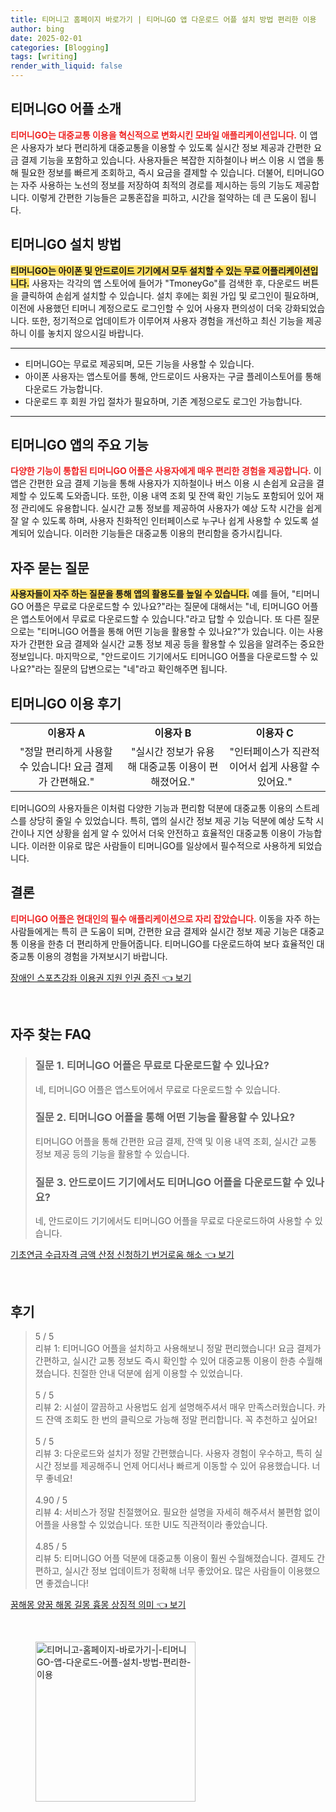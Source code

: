 ```yaml
---
title: 티머니고 홈페이지 바로가기 | 티머니GO 앱 다운로드 어플 설치 방법 편리한 이용
author: bing
date: 2025-02-01
categories: [Blogging]
tags: [writing]
render_with_liquid: false
---
```



<h2 id='TmoneyGo_어플_소개'>티머니GO 어플 소개</h2>

<p><b><span style="color: #ee2323;">티머니GO는 대중교통 이용을 혁신적으로 변화시킨 모바일 애플리케이션입니다.</span></b> 이 앱은 사용자가 보다 편리하게 대중교통을 이용할 수 있도록 실시간 정보 제공과 간편한 요금 결제 기능을 포함하고 있습니다. 사용자들은 복잡한 지하철이나 버스 이용 시 앱을 통해 필요한 정보를 빠르게 조회하고, 즉시 요금을 결제할 수 있습니다. 더불어, 티머니GO는 자주 사용하는 노선의 정보를 저장하여 최적의 경로를 제시하는 등의 기능도 제공합니다. 이렇게 간편한 기능들은 교통혼잡을 피하고, 시간을 절약하는 데 큰 도움이 됩니다.</p>

<h2 id='TmoneyGo_설치_방법'>티머니GO 설치 방법</h2>

<p><b><span style="background-color: #ffe066;">티머니GO는 아이폰 및 안드로이드 기기에서 모두 설치할 수 있는 무료 어플리케이션입니다.</span></b> 사용자는 각각의 앱 스토어에 들어가 "TmoneyGo"를 검색한 후, 다운로드 버튼을 클릭하여 손쉽게 설치할 수 있습니다. 설치 후에는 회원 가입 및 로그인이 필요하며, 이전에 사용했던 티머니 계정으로도 로그인할 수 있어 사용자 편의성이 더욱 강화되었습니다. 또한, 정기적으로 업데이트가 이루어져 사용자 경험을 개선하고 최신 기능을 제공하니 이를 놓치지 않으시길 바랍니다.</p>

<hr />

<ul>
    <li>티머니GO는 무료로 제공되며, 모든 기능을 사용할 수 있습니다.</li>
    <li>아이폰 사용자는 앱스토어를 통해, 안드로이드 사용자는 구글 플레이스토어를 통해 다운로드 가능합니다.</li>
    <li>다운로드 후 회원 가입 절차가 필요하며, 기존 계정으로도 로그인 가능합니다.</li>
</ul>

<hr />

<h2 id='TmoneyGo_앱의_주요_기능'>티머니GO 앱의 주요 기능</h2>

<p><b><span style="color: #ee2323;">다양한 기능이 통합된 티머니GO 어플은 사용자에게 매우 편리한 경험을 제공합니다.</span></b> 이 앱은 간편한 요금 결제 기능을 통해 사용자가 지하철이나 버스 이용 시 손쉽게 요금을 결제할 수 있도록 도와줍니다. 또한, 이용 내역 조회 및 잔액 확인 기능도 포함되어 있어 재정 관리에도 유용합니다. 실시간 교통 정보를 제공하여 사용자가 예상 도착 시간을 쉽게 잘 알 수 있도록 하며, 사용자 친화적인 인터페이스로 누구나 쉽게 사용할 수 있도록 설계되어 있습니다. 이러한 기능들은 대중교통 이용의 편리함을 증가시킵니다.</p>

<h2 id='자주_묻는_질문'>자주 묻는 질문</h2>

<p><b><span style="background-color: #ffe066;">사용자들이 자주 하는 질문을 통해 앱의 활용도를 높일 수 있습니다.</span></b> 예를 들어, "티머니GO 어플은 무료로 다운로드할 수 있나요?"라는 질문에 대해서는 "네, 티머니GO 어플은 앱스토어에서 무료로 다운로드할 수 있습니다."라고 답할 수 있습니다. 또 다른 질문으로는 "티머니GO 어플을 통해 어떤 기능을 활용할 수 있나요?"가 있습니다. 이는 사용자가 간편한 요금 결제와 실시간 교통 정보 제공 등을 활용할 수 있음을 알려주는 중요한 정보입니다. 마지막으로, "안드로이드 기기에서도 티머니GO 어플을 다운로드할 수 있나요?"라는 질문의 답변으로는 "네"라고 확인해주면 됩니다.</p>

<h2 id='TmoneyGo_이용_후기'>티머니GO 이용 후기</h2>

<table>
    <tr>
        <td style="text-align: center; height: 17px;"><b>이용자 A</b></td>
        <td style="text-align: center; height: 17px;"><b>이용자 B</b></td>
        <td style="text-align: center; height: 17px;"><b>이용자 C</b></td>
    </tr>
    <tr>
        <td style="text-align: center; height: 17px;">"정말 편리하게 사용할 수 있습니다! 요금 결제가 간편해요."</td>
        <td style="text-align: center; height: 17px;">"실시간 정보가 유용해 대중교통 이용이 편해졌어요."</td>
        <td style="text-align: center; height: 17px;">"인터페이스가 직관적이어서 쉽게 사용할 수 있어요."</td>
    </tr>
</table>

<p>티머니GO의 사용자들은 이처럼 다양한 기능과 편리함 덕분에 대중교통 이용의 스트레스를 상당히 줄일 수 있었습니다. 특히, 앱의 실시간 정보 제공 기능 덕분에 예상 도착 시간이나 지연 상황을 쉽게 알 수 있어서 더욱 안전하고 효율적인 대중교통 이용이 가능합니다. 이러한 이유로 많은 사람들이 티머니GO를 일상에서 필수적으로 사용하게 되었습니다.</p>

<h2 id='TmoneyGo_결론'>결론</h2>

<p><b><span style="color: #ee2323;">티머니GO 어플은 현대인의 필수 애플리케이션으로 자리 잡았습니다.</span></b> 이동을 자주 하는 사람들에게는 특히 큰 도움이 되며, 간편한 요금 결제와 실시간 정보 제공 기능은 대중교통 이용을 한층 더 편리하게 만들어줍니다. 티머니GO를 다운로드하여 보다 효율적인 대중교통 이용의 경험을 가져보시기 바랍니다.</p>


<p><a class="click-button" title="장애인 스포츠강좌 이용권 지원 인권 증진" href="https://blackassets.github.io/posts/%EC%9E%A5%EC%95%A0%EC%9D%B8-%EC%8A%A4%ED%8F%AC%EC%B8%A0%EA%B0%95%EC%A2%8C-%EC%9D%B4%EC%9A%A9%EA%B6%8C-%EC%A7%80%EC%9B%90-%EC%9D%B8%EA%B6%8C-%EC%A6%9D%EC%A7%84/" rel="dofollow">장애인 스포츠강좌 이용권 지원 인권 증진 👈 보기</a></p><br>
<h2 id='자주_찾는_FAQ'>자주 찾는 FAQ</h2>
<div itemscope="" itemtype="https://schema.org/FAQPage">
<blockquote>
<div itemscope="" itemprop="mainEntity" itemtype="https://schema.org/Question">
<h3 itemprop="name">질문 1. 티머니GO 어플은 무료로 다운로드할 수 있나요?</h3>
<div itemscope="" itemprop="acceptedAnswer" itemtype="https://schema.org/Answer">
<span itemprop="text">
<p>네, 티머니GO 어플은 앱스토어에서 무료로 다운로드할 수 있습니다.</p>
</span>
</div>
</div>
<div itemscope="" itemprop="mainEntity" itemtype="https://schema.org/Question">
<h3 itemprop="name">질문 2. 티머니GO 어플을 통해 어떤 기능을 활용할 수 있나요?</h3>
<div itemscope="" itemprop="acceptedAnswer" itemtype="https://schema.org/Answer">
<span itemprop="text">
<p>티머니GO 어플을 통해 간편한 요금 결제, 잔액 및 이용 내역 조회, 실시간 교통 정보 제공 등의 기능을 활용할 수 있습니다.</p>
</span>
</div>
</div>
<div itemscope="" itemprop="mainEntity" itemtype="https://schema.org/Question">
<h3 itemprop="name">질문 3. 안드로이드 기기에서도 티머니GO 어플을 다운로드할 수 있나요?</h3>
<div itemscope="" itemprop="acceptedAnswer" itemtype="https://schema.org/Answer">
<span itemprop="text">
<p>네, 안드로이드 기기에서도 티머니GO 어플을 무료로 다운로드하여 사용할 수 있습니다.</p>
</span>
</div>
</div>
</blockquote>
</div>
<p><a class="click-button" title="기초연금 수급자격 금액 산정 신청하기 번거로움 해소" href="https://blackassets.github.io/posts/%EA%B8%B0%EC%B4%88%EC%97%B0%EA%B8%88-%EC%88%98%EA%B8%89%EC%9E%90%EA%B2%A9-%EA%B8%88%EC%95%A1-%EC%82%B0%EC%A0%95-%EC%8B%A0%EC%B2%AD%ED%95%98%EA%B8%B0-%EB%B2%88%EA%B1%B0%EB%A1%9C%EC%9B%80-%ED%95%B4%EC%86%8C/" rel="dofollow">기초연금 수급자격 금액 산정 신청하기 번거로움 해소 👈 보기</a></p><br>
<h2 id='후기'>후기</h2>
<div itemscope itemtype="https://schema.org/Product">
  <blockquote>
  <div itemprop="review" itemscope itemtype="https://schema.org/Review">
      <div itemprop="reviewRating" itemscope itemtype="https://schema.org/Rating"> <span itemprop="ratingValue">5</span> / <span itemprop="bestRating">5</span> </div>
      <span itemprop="reviewBody">리뷰 1: 티머니GO 어플을 설치하고 사용해보니 정말 편리했습니다! 요금 결제가 간편하고, 실시간 교통 정보도 즉시 확인할 수 있어 대중교통 이용이 한층 수월해졌습니다. 친절한 안내 덕분에 쉽게 이용할 수 있었습니다.</span>
  </div>
  <br>
  <div itemprop="review" itemscope itemtype="https://schema.org/Review">
      <div itemprop="reviewRating" itemscope itemtype="https://schema.org/Rating"> <span itemprop="ratingValue">5</span> / <span itemprop="bestRating">5</span> </div>
      <span itemprop="reviewBody">리뷰 2: 시설이 깔끔하고 사용법도 쉽게 설명해주셔서 매우 만족스러웠습니다. 카드 잔액 조회도 한 번의 클릭으로 가능해 정말 편리합니다. 꼭 추천하고 싶어요!</span>
  </div>
  <br>
  <div itemprop="review" itemscope itemtype="https://schema.org/Review">
      <div itemprop="reviewRating" itemscope itemtype="https://schema.org/Rating"> <span itemprop="ratingValue">5</span> / <span itemprop="bestRating">5</span> </div>
      <span itemprop="reviewBody">리뷰 3: 다운로드와 설치가 정말 간편했습니다. 사용자 경험이 우수하고, 특히 실시간 정보를 제공해주니 언제 어디서나 빠르게 이동할 수 있어 유용했습니다. 너무 좋네요!</span>
  </div>
  <br>
  <div itemprop="review" itemscope itemtype="https://schema.org/Review">
      <div itemprop="reviewRating" itemscope itemtype="https://schema.org/Rating"> <span itemprop="ratingValue">4.90</span> / <span itemprop="bestRating">5</span> </div>
      <span itemprop="reviewBody">리뷰 4: 서비스가 정말 친절했어요. 필요한 설명을 자세히 해주셔서 불편함 없이 어플을 사용할 수 있었습니다. 또한 UI도 직관적이라 좋았습니다.</span>
  </div>
  <br>
  <div itemprop="review" itemscope itemtype="https://schema.org/Review">
      <div itemprop="reviewRating" itemscope itemtype="https://schema.org/Rating"> <span itemprop="ratingValue">4.85</span> / <span itemprop="bestRating">5</span> </div>
      <span itemprop="reviewBody">리뷰 5: 티머니GO 어플 덕분에 대중교통 이용이 훨씬 수월해졌습니다. 결제도 간편하고, 실시간 정보 업데이트가 정확해 너무 좋았어요. 많은 사람들이 이용했으면 좋겠습니다!</span>
  </div>
  </blockquote>
</div>
<p><a class="click-button" title="꿈해몽 양꿈 해몽 길몽 흉몽 상징적 의미" href="https://blackassets.github.io/posts/%EA%BF%88%ED%95%B4%EB%AA%BD-%EC%96%91%EA%BF%88-%ED%95%B4%EB%AA%BD-%EA%B8%B8%EB%AA%BD-%ED%9D%89%EB%AA%BD-%EC%83%81%EC%A7%95%EC%A0%81-%EC%9D%98%EB%AF%B8/" rel="dofollow">꿈해몽 양꿈 해몽 길몽 흉몽 상징적 의미 👈 보기</a></p><br>
<figure class="image"><img src="https://blackassets.github.io/assets/img/thumbnail/티머니고-홈페이지-바로가기-|-티머니GO-앱-다운로드-어플-설치-방법-편리한-이용.webp" alt="티머니고-홈페이지-바로가기-|-티머니GO-앱-다운로드-어플-설치-방법-편리한-이용" width="256" height="256"></figure>